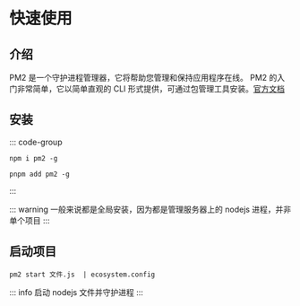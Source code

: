 # 快速使用

## 介绍

PM2 是一个守护进程管理器，它将帮助您管理和保持应用程序在线。 PM2 的入门非常简单，它以简单直观的 C​​LI 形式提供，可通过包管理工具安装。[官方文档](https://pm2.keymetrics.io/)

## 安装

::: code-group

```[npm]
npm i pm2 -g
```

```[pnpm]
pnpm add pm2 -g
```

:::

::: warning
一般来说都是全局安装，因为都是管理服务器上的 nodejs 进程，并非单个项目
:::

## 启动项目

```
pm2 start 文件.js  | ecosystem.config
```

::: info
启动 nodejs 文件并守护进程
:::
